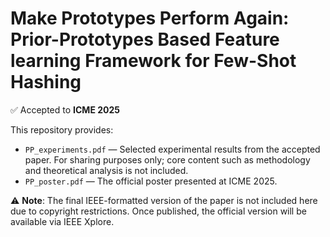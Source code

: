 # Make Prototypes Perform Again: Prior-Prototypes Based Feature learning Framework for Few-Shot Hashing

✅ Accepted to **ICME 2025**

This repository provides:

- `PP_experiments.pdf` — Selected experimental results from the accepted paper. For sharing purposes only; core content such as methodology and theoretical analysis is not included.
- `PP_poster.pdf` — The official poster presented at ICME 2025.

⚠️ **Note**: The final IEEE-formatted version of the paper is not included here due to copyright restrictions. Once published, the official version will be available via IEEE Xplore.
